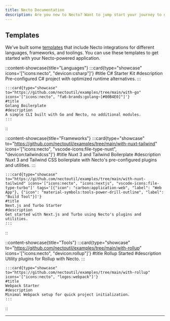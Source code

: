 ```yaml
---
title: Necto Documentation
description: Are you new to Necto? Want to jump start your journey to get developing as fast as possible? The fastest way to get started us by jumping in directly to a module for the language of your choice.
---    
```


## Templates

We've built some [templates](https://github.com/nectoutil/examples) that include Necto integrations for different languages, frameworks, and toolings. You can use these templates to get started with your Necto-powered application.

::content-showcase{title="Languages"}
    :::card{type="showcase" icons='["icons:necto", "devicon:csharp"]'}
    #title
    C# Starter Kit
    #description
    Pre-configured C# project with optimized runtime alternatives.
    ::: 

    :::card{type="showcase" to="https://github.com/nectoutil/examples/tree/main/with-go" icons='["icons:necto", "fa6-brands:golang~[#00B4E0]"]'}
    #title
    Golang Boilerplate
    #description
    A simple CLI built with Go and Necto, no additional modules.
    :::
::  

::content-showcase{title="Frameworks"}
    :::card{type="showcase" to="https://github.com/nectoutil/examples/tree/main/with-nuxt-tailwind" icons='["icons:necto", "vscode-icons:file-type-nuxt", "devicon:tailwindcss"]'}
    #title
    Nuxt 3 and Tailwind Boilerplate
    #description
    Nuxt 3 and Tailwind CSS boilerplate with Necto's pre-configured plugins and utilities.
    :::
    
    :::card{type="showcase" to="https://github.com/nectoutil/examples/tree/main/with-nuxt-tailwind" icons='["icons:necto", "icons:nextjs", "vscode-icons:file-type-turbo"]' tags='[{"icon": "carbon:application-web", "label": "Web App"}, {"icon": "material-symbols:tools-power-drill-outline", "label": "Build Tool"}]'}
    #title
    Next.js and Turbo Starter
    #description
    Get started with Next.js and Turbo using Necto's plugins and utilities.
    :::
::

::content-showcase{title="Tools"}
    :::card{type="showcase" to="https://github.com/nectoutil/examples/tree/main/with-rollup" icons='["icons:necto", "devicon:rollup"]'}
    #title
    Rollup Started
    #description
    Utility plugins for Rollup with Necto.
    :::

    :::card{type="showcase" to="https://github.com/nectoutil/examples/tree/main/with-rollup" icons='["icons:necto", "logos:webpack"]'}
    #title
    Webpack Starter
    #description
    Minimal Webpack setup for quick project initialization.
    :::
::

---
